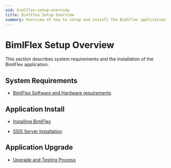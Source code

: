 ```yaml
---
uid: bimlflex-setup-overview
title: BimlFlex Setup Overview
summary: Overview of how to setup and install the BimlFlex application
---
```

# BimlFlex Setup Overview

This section describes system requirements and the installation of the BimlFlex application.

## System Requirements

* [BimlFlex Software and Hardware requirements](xref:bimlflex-software-and-hardware-requirements)

## Application Install

* [Installing BimlFlex](xref:bimlflex-installing-bimlflex)
<!-- TODO/legacy * [BimlFlex Metadata Database Installation](xref:bimlflex-metadata-database-install)-->
<!-- TODO * [BimlFlex Build Server Install](xref:bimlflex-build-server-install)-->
* [SSIS Server Installation](xref:bimlflex-ssis-server-install)

## Application Upgrade

* [Upgrade and Testing Process](xref:bimlflex-upgrade-and-testing)
